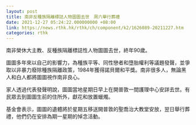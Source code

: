 ```yaml
---
layout: post
title: 南非反種族隔離標誌人物圖圖去世　周六舉行葬禮
date: 2021-12-27 05:24:22.000000000 +08:00
link: https://news.rthk.hk/rthk/ch/component/k2/1626089-20211227.htm
categories: rthk
---
```


南非榮休大主教、反種族隔離標誌性人物圖圖去世，終年90歲。

圖圖多年來以自己的影響力，為種族平等、同性戀者和墮胎權利等議題發聲，並爭取以非暴力廢除種族隔離政策，1984年獲得諾貝爾和平獎。南非很多人，無論黑人和白人都將圖圖視作南非良心。

家人透過代表發聲明說，圖圖當地星期日早上在開普敦一間護理中心安詳去世。有民眾去到圖圖生前的住所外，獻花和放置蠟燭。

基金會表示，圖圖的遺體將於星期五移送開普敦的聖喬治大教堂安放，翌日舉行葬禮，他們仍在安排為期一星期的悼念活動。
